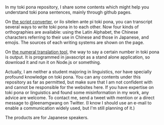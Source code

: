 <p>In my toki pona repository, I share some contents which might help you understand toki pona sentences, mainly through github pages.</p>
<p>On <a href="https://leenamgwang.github.io/tokipona/AnteTokiPona.htm">the script converter</a>, or ilo sitelen ante pi toki pona, you can transcript several ways to write toki pona in to each other. Now four kinds of orthographies are available: using the Latin Alphabet, the Chinese characters referring to their use in Chinese and those in Japanese, and emojis. The sources of each writing systems are shown on the page.</p>
<!-- now suspended
<p>On <a href="https://leenamgwang.github.io/tokipona/koubunn.htm">the grammar introduction</a>, I give you some lectures on the grammar of toki pona. I wrote it to my friends who are not familiar to toki pona so that they can quickly learn to read relatively long sentences in toki pona. As the main point of my lessons, I consider the syntax, which few websites explain clearly and let the learners get to master naturally through experiences of reading and writing. This site has not been completed.</p>
-->
<p>On <a href="https://leenamgwang.github.io/tokipona/Nanpa.js">the numeral translation tool</a>, the way to say a certain number in toki pona is output. It is programmed in javascript as a stand alone application, so download it and run it on Node.js or something.</p>
<p>Actually, I am neither a student majoring in linguistics, nor have specially profound knowledge on toki pona. You can any contents under this repository as far as permitted, but make sure that I am not confident with and cannot be responsible for the websites here. If you have expertise on toki pona or linguistics and found some misinformation in my work, any advice are welcome. To contact me, send a tweet with mention or a direct message to @leenamgwang on Twitter. (I know I should use an e-mail to enable a communication widely used, but I'm still planning of it.)</p>
<p>The products are for Japanese speakers.</p>

